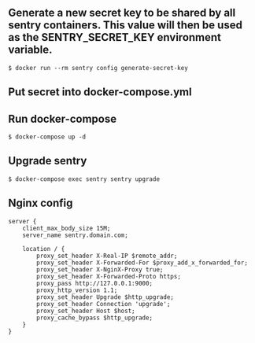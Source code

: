 ## Generate a new secret key to be shared by all sentry containers. This value will then be used as the SENTRY_SECRET_KEY environment variable.

`$ docker run --rm sentry config generate-secret-key`

## Put secret into docker-compose.yml

## Run docker-compose

`$ docker-compose up -d`

## Upgrade sentry

`$ docker-compose exec sentry sentry upgrade`

## Nginx config

```
server {
    client_max_body_size 15M;
    server_name sentry.domain.com;

    location / {
        proxy_set_header X-Real-IP $remote_addr;
        proxy_set_header X-Forwarded-For $proxy_add_x_forwarded_for;
        proxy_set_header X-NginX-Proxy true;
        proxy_set_header X-Forwarded-Proto https;
        proxy_pass http://127.0.0.1:9000;
        proxy_http_version 1.1;
        proxy_set_header Upgrade $http_upgrade;
        proxy_set_header Connection 'upgrade';
        proxy_set_header Host $host;
        proxy_cache_bypass $http_upgrade;
    }
}
```